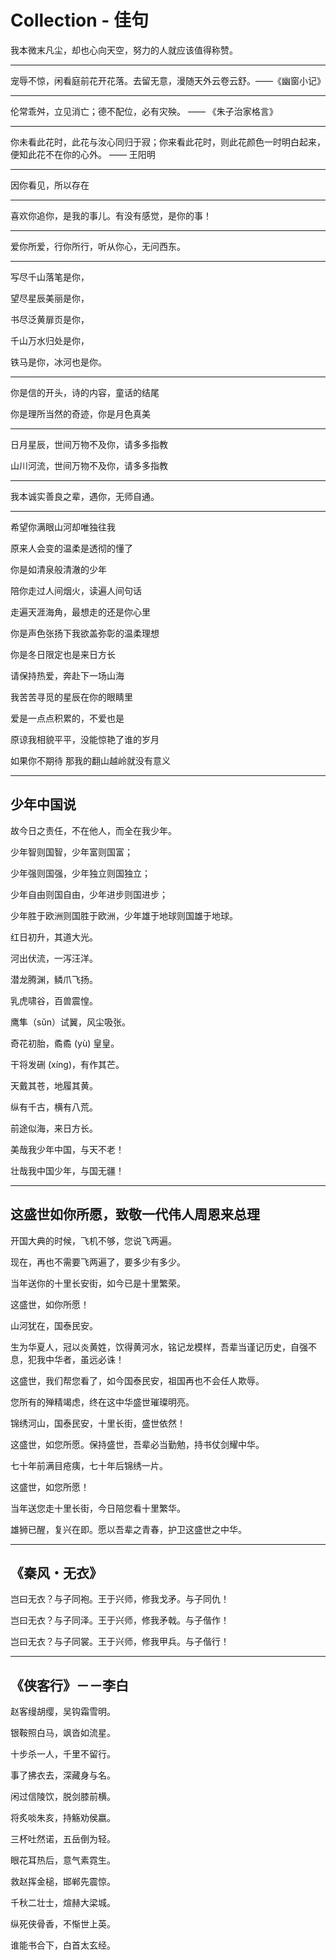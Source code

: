 # Collection - 佳句

我本微末凡尘，却也心向天空，努力的人就应该值得称赞。

---

宠辱不惊，闲看庭前花开花落。去留无意，漫随天外云卷云舒。——《幽窗小记》

---

伦常乖舛，立见消亡；德不配位，必有灾殃。 —— 《朱子治家格言》

---

你未看此花时，此花与汝心同归于寂；你来看此花时，则此花颜色一时明白起来，便知此花不在你的心外。 —— 王阳明

---

因你看见，所以存在

---

喜欢你追你，是我的事儿。有没有感觉，是你的事！

---

爱你所爱，行你所行，听从你心，无问西东。

---

写尽千山落笔是你，

望尽星辰美丽是你，

书尽泛黄扉页是你，

千山万水归处是你，

铁马是你，冰河也是你。

---

你是信的开头，诗的内容，童话的结尾

你是理所当然的奇迹，你是月色真美

---

日月星辰，世间万物不及你，请多多指教

山川河流，世间万物不及你，请多多指教

---

我本诚实善良之辈，遇你，无师自通。

---

希望你满眼山河却唯独往我

原来人会变的温柔是透彻的懂了

你是如清泉般清澈的少年

陪你走过人间烟火，读遍人间句话

走遍天涯海角，最想走的还是你心里

你是声色张扬下我欲盖弥彰的温柔理想

你是冬日限定也是来日方长

请保持热爱，奔赴下一场山海

我苦苦寻觅的星辰在你的眼睛里

爱是一点点积累的，不爱也是

原谅我相貌平平，没能惊艳了谁的岁月

如果你不期待 那我的翻山越岭就没有意义

---

## 少年中国说

故今日之责任，不在他人，而全在我少年。

少年智则国智，少年富则国富；

少年强则国强，少年独立则国独立；

少年自由则国自由，少年进步则国进步；

少年胜于欧洲则国胜于欧洲，少年雄于地球则国雄于地球。

红日初升，其道大光。

河出伏流，一泻汪洋。

潜龙腾渊，鳞爪飞扬。

乳虎啸谷，百兽震惶。

鹰隼（sǔn）试翼，风尘吸张。

奇花初胎，矞矞 (yù) 皇皇。

干将发硎 (xíng)，有作其芒。

天戴其苍，地履其黄。

纵有千古，横有八荒。

前途似海，来日方长。

美哉我少年中国，与天不老！

壮哉我中国少年，与国无疆！

---

## 这盛世如你所愿，致敬一代伟人周恩来总理

开国大典的时候，飞机不够，您说飞两遍。

现在，再也不需要飞两遍了，要多少有多少。

当年送你的十里长安街，如今已是十里繁荣。

这盛世，如你所愿！

山河犹在，国泰民安。

生为华夏人，冠以炎黄姓，饮得黄河水，铭记龙模样，吾辈当谨记历史，自强不息，犯我中华者，虽远必诛！

这盛世，我们帮您看了，如今国泰民安，祖国再也不会任人欺辱。

您所有的殚精竭虑，终在这中华盛世璀璨明亮。

锦绣河山，国泰民安，十里长街，盛世依然！

这盛世，如您所愿。保持盛世，吾辈必当勤勉，持书仗剑耀中华。

七十年前满目疮痍，七十年后锦绣一片。

这盛世，如您所愿！

当年送您走十里长街，今日陪您看十里繁华。

雄狮已醒，复兴在即。愿以吾辈之青春，护卫这盛世之中华。

---

## 《秦风・无衣》

岂曰无衣？与子同袍。王于兴师，修我戈矛。与子同仇！

岂曰无衣？与子同泽。王于兴师，修我矛戟。与子偕作！

岂曰无衣？与子同裳。王于兴师，修我甲兵。与子偕行！

---

## 《侠客行》－－李白

赵客缦胡缨，吴钩霜雪明。

银鞍照白马，飒沓如流星。

十步杀一人，千里不留行。

事了拂衣去，深藏身与名。

闲过信陵饮，脱剑膝前横。

将炙啖朱亥，持觞劝侯嬴。

三杯吐然诺，五岳倒为轻。

眼花耳热后，意气素霓生。

救赵挥金槌，邯郸先震惊。

千秋二壮士，煊赫大梁城。

纵死侠骨香，不惭世上英。

谁能书合下，白首太玄经。
